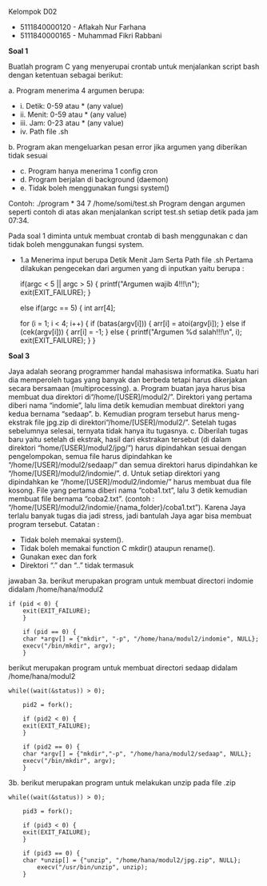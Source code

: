 Kelompok D02
- 5111840000120	-	Aflakah Nur Farhana
- 5111840000165	-	Muhammad Fikri Rabbani


**Soal 1**

Buatlah program C yang menyerupai crontab untuk menjalankan script bash dengan
ketentuan sebagai berikut:

 a. Program menerima 4 argumen berupa:
- i. Detik: 0-59 atau * (any value)
- ii. Menit: 0-59 atau * (any value)
- iii. Jam: 0-23 atau * (any value)
- iv. Path file .sh

b. Program akan mengeluarkan pesan error jika argumen yang diberikan tidak
sesuai
- c. Program hanya menerima 1 config cron
- d. Program berjalan di background (daemon)
- e. Tidak boleh menggunakan fungsi system()

Contoh: ./program \* 34 7 /home/somi/test.sh
Program dengan argumen seperti contoh di atas akan menjalankan script test.sh setiap
detik pada jam 07:34.

Pada soal 1 diminta untuk membuat crontab di bash menggunakan c dan tidak boleh menggunakan fungsi system.
- 1.a Menerima input berupa Detik Menit Jam Serta Path file .sh
Pertama dilakukan pengecekan dari argumen yang di inputkan yaitu berupa :

	if(argc < 5 || argc > 5)
  	{
    	  printf("Argumen wajib 4!!!\n");
    	  exit(EXIT_FAILURE);
  	}

  	else if(argc == 5)
  	{
    	  int arr[4];

   	for (i = 1; i < 4; i++)
	{
	  if (batas(argv[i]))
	  {
	    arr[i] = atoi(argv[i]);
	  }
	  else if (cek(argv[i]))
	  {
	    arr[i] = -1;
	  }
	  else 
	  {
	    printf("Argumen %d salah!!!\n", i);
  	    exit(EXIT_FAILURE);
	  }
	}

**Soal 3**

Jaya adalah seorang programmer handal mahasiswa informatika. Suatu hari dia
memperoleh tugas yang banyak dan berbeda tetapi harus dikerjakan secara bersamaan
(multiprocessing).
a. Program buatan jaya harus bisa membuat dua direktori di“/home/[USER]/modul2/”. Direktori yang pertama diberi nama “indomie”, lalu lima detik kemudian membuat direktori yang kedua bernama “sedaap”.
b. Kemudian program tersebut harus meng-ekstrak file jpg.zip di direktori“/home/[USER]/modul2/”. Setelah tugas sebelumnya selesai, ternyata tidak hanya itu tugasnya.
c. Diberilah tugas baru yaitu setelah di ekstrak, hasil dari ekstrakan tersebut (di dalam direktori “home/[USER]/modul2/jpg/”) harus dipindahkan sesuai dengan pengelompokan, semua file harus dipindahkan ke “/home/[USER]/modul2/sedaap/” dan semua direktori harus dipindahkan ke “/home/[USER]/modul2/indomie/”.
d. Untuk setiap direktori yang dipindahkan ke “/home/[USER]/modul2/indomie/” harus membuat dua file kosong. File yang pertama diberi nama “coba1.txt”, lalu 3 detik kemudian membuat file bernama “coba2.txt”. (contoh : “/home/[USER]/modul2/indomie/{nama_folder}/coba1.txt”).
Karena Jaya terlalu banyak tugas dia jadi stress, jadi bantulah Jaya agar bisa membuat
program tersebut.
Catatan :
- Tidak boleh memakai system().
- Tidak boleh memakai function C mkdir() ataupun rename().
- Gunakan exec dan fork
- Direktori “.” dan “..” tidak termasuk

jawaban
3a. 
berikut merupakan program untuk membuat directori indomie didalam /home/hana/modul2 
```
if (pid < 0) {
	exit(EXIT_FAILURE); 
	}

	if (pid == 0) {
	char *argv[] = {"mkdir", "-p", "/home/hana/modul2/indomie", NULL};
	execv("/bin/mkdir", argv);	
	}
```
  
 berikut merupakan program untuk membuat directori sedaap didalam /home/hana/modul2 
 
```
while((wait(&status)) > 0);

	pid2 = fork();
  
	if (pid2 < 0) {
	exit(EXIT_FAILURE);
	}

	if (pid2 == 0) {
	char *argv[] = {"mkdir","-p", "/home/hana/modul2/sedaap", NULL};
	execv("/bin/mkdir", argv);
	}
```
3b.
berikut merupakan program untuk melakukan unzip pada file .zip
```
while((wait(&status)) > 0);
	
	pid3 = fork();
  
	if (pid3 < 0) {
	exit(EXIT_FAILURE); 
  	}

	if (pid3 == 0) {
	char *unzip[] = {"unzip", "/home/hana/modul2/jpg.zip", NULL};
     	execv("/usr/bin/unzip", unzip);
	}
  ```

